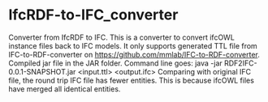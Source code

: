 # IfcRDF-to-IFC_converter
Converter from IfcRDF to IFC.
This is a converter to convert ifcOWL instance files back to IFC models.
It only supports generated TTL file from IFC-to-RDF-converter on https://github.com/mmlab/IFC-to-RDF-converter.
Compiled jar file in the JAR folder.
Command line goes: java -jar RDF2IFC-0.0.1-SNAPSHOT.jar <input.ttl> <output.ifc>
Comparing with original IFC file, the round trip IFC file has fewer entities. This is because ifcOWL files have merged all identical entities. 
